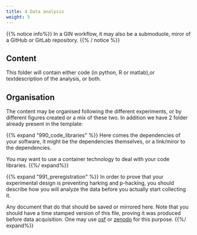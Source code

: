 ```yaml
---
title: 4 Data analysis
weight: 5
---
```


{{% notice info%}}
In a GIN workflow, it may also be a submoduole,
miror of a GitHub or GitLab repository. 
{{% / notice %}}

## Content

This folder will contain either code (in python, R or matlab),or textdescription of the analysis, or both.



## Organisation

The content may be organised following the different experiments,
or by different figures created or a mix of these two.
In addition we have 2 folder already present in the template:

{{% expand "990_code_libraries" %}}
Here comes the dependencies of your software,
it might be the dependencies themselves,
or a link/miror to the dependencies.

You may want to use a container technology
to deal with your code libraries.
{{%/  expand%}}

{{% expand "991_preregistration" %}}
In order to prove that your experimental design is
preventing harking and p-hacking,
you should describe how you will analyze the data
before you actually start collecting it.

Any document that do that should be saved or mirrored here.
Note that you should have a time stamped version
of this file, proving it was produced
before data acquisition.
One may use [osf](https://osf.io/) or
[zenodo](https://zenodo.org/) for this purpose.
{{%/  expand%}}